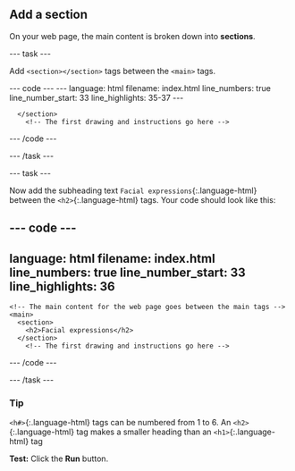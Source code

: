 <h2 class="c-project-heading--task">Add a section</h2>

On your web page, the main content is broken down into **sections**.

--- task ---

Add `<section></section>` tags between the `<main>` tags. 

<div class="c-project-code">
--- code ---
---
language: html
filename: index.html
line_numbers: true
line_number_start: 33
line_highlights: 35-37
---
    <!-- The main content for the web page goes between the main tags -->
    <main>
      <section>

      </section>
        <!-- The first drawing and instructions go here -->  

--- /code ---

</div>

--- /task ---

--- task ---

Now add the subheading text `Facial expressions`{:.language-html} between the `<h2>`{:.language-html} tags. Your code should look like this:

<div class="c-project-code">

--- code ---
---
language: html
filename: index.html
line_numbers: true
line_number_start: 33
line_highlights: 36
---
    <!-- The main content for the web page goes between the main tags -->
    <main>
      <section>
        <h2>Facial expressions</h2>
      </section>
        <!-- The first drawing and instructions go here --> 

--- /code ---

</div>

--- /task ---

<div class="c-project-callout c-project-callout--tip">

### Tip

`<h#>`{:.language-html} tags can be numbered from 1 to 6. An `<h2>`{:.language-html} tag makes a smaller heading than an `<h1>`{:.language-html} tag

</div>

**Test:** Click the **Run** button. 